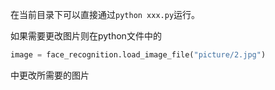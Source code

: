 在当前目录下可以直接通过`python xxx.py`运行。

如果需要更改图片则在python文件中的

```python
image = face_recognition.load_image_file("picture/2.jpg")
```

中更改所需要的图片
